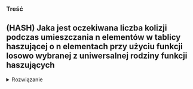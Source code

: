 ### Treść
(HASH)
Jaka jest oczekiwana liczba kolizji podczas umieszczania n elementów w tablicy haszującej o n elementach przy użyciu funkcji losowo wybranej z uniwersalnej rodziny funkcji haszujących
------
<details><summary>Rozwiązanie</summary>
<p>

